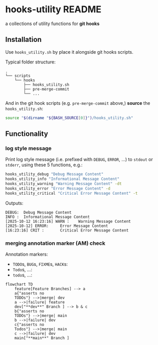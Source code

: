 # hooks-utility README

a collections of utility functions for **git hooks**













## Installation

Use `hooks_utility.sh` by place it alongside git hooks scripts.

Typical folder structure:

```
.
└── scripts
    └── hooks
        ├── hooks_utility.sh
        ├── pre-merge-commit
        └── ...
```

And in the git hook scripts (e.g. `pre-merge-commit` above,)
**source** the `hooks_utility.sh`:

```bash
source "$(dirname "${BASH_SOURCE[0]}")/hooks_utility.sh"
```















## Functionality

### log style message

Print log style message (i.e. prefixed with `DEBUG`, `ERROR`, ...)
to `stdout` or `stderr`, using these 5 functions, e.g.:

```bash
hooks_utility_debug "Debug Message Content"
hooks_utility_info "Informational Message Content"
hooks_utility_warning "Warning Message Content" -dt
hooks_utility_error "Error Message Content" -d
hooks_utility_critical "Critical Error Message Content" -t
```

Outputs:

```
DEBUG:  Debug Message Content
INFO :  Informational Message Content
[2025-10-12 16:23:16] WARN :    Warning Message Content
[2025-10-12] ERROR:     Error Message Content
[16:23:16] CRIT :       Critical Error Message Content
```





### merging annotation marker (AM) check

Annotation markers:

- `TODO`s, `BUG`s, `FIXME`s, `HACK`s:
- `Todo`s, ...:
- `todo`s, ...:

```mermaid
flowchart TD        
    feature[Feature Branches] --> a
    a{"asserts no
    TODOs"} -->|merge| dev
    a -->|failure| feature
    dev["**dev**" Branch ] --> b & c
    b{"asserts no
    TODOs"} -->|merge| main
    b -->|failure| dev
    c{"asserts no
    Todos"} -->|merge| main
    c -->|failure| dev
    main["**main**" Branch ]
```
